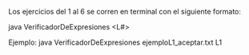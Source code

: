 Los ejercicios del 1 al 6 se corren en terminal con el siguiente formato:

java VerificadorDeExpresiones <archivo> <L#>

Ejemplo: java VerificadorDeExpresiones ejemploL1_aceptar.txt L1